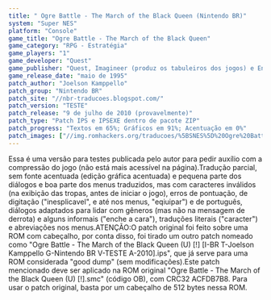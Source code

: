 ```yaml
---
title: " Ogre Battle - The March of the Black Queen (Nintendo BR)"
system: "Super NES"
platform: "Console"
game_title: "Ogre Battle - The March of the Black Queen"
game_category: "RPG - Estratégia"
game_players: "1"
game_developer: "Quest"
game_publisher: "Quest, Imagineer (produz os tabuleiros dos jogos) e Enix"
game_release_date: "maio de 1995"
patch_author: "Joelson Kamppello"
patch_group: "Nintendo BR"
patch_site: "//nbr-traducoes.blogspot.com/"
patch_version: "TESTE"
patch_release: "9 de julho de 2010 (provavelmente)"
patch_type: "Patch IPS e IPSEXE dentro de pacote ZIP"
patch_progress: "Textos em 65%; Gráficos em 91%; Acentuação em 0%"
patch_images: ["//img.romhackers.org/traducoes/%5BSNES%5D%20Ogre%20Battle%20-%20The%20March%20of%20the%20Black%20Queen%20-%201.png","//img.romhackers.org/traducoes/%5BSNES%5D%20Ogre%20Battle%20-%20The%20March%20of%20the%20Black%20Queen%20-%20Nintendo%20BR%20-%202.png","//img.romhackers.org/traducoes/%5BSNES%5D%20Ogre%20Battle%20-%20The%20March%20of%20the%20Black%20Queen%20-%20Nintendo%20BR%20-%203.png"]
---
```

Essa é uma versão para testes publicada pelo autor para pedir auxílio com a compressão do jogo (não está mais acessível na página).Tradução parcial, sem fonte acentuada (edição gráfica acentuada) e pequena parte dos diálogos e boa parte dos menus traduzidos, mas com caracteres inválidos (na exibição das tropas, antes de iniciar o jogo), erros de pontuação, de digitação ("inesplicavel", e até nos menus, "eqiuipar") e de português, diálogos adaptados para lidar com gêneros (mas não na mensagem de derrota) e alguns informais ("enche a cara"), traduções literais ("caracter") e abreviações nos menus.ATENÇÃO:O patch original foi feito sobre uma ROM com cabeçalho, por conta disso, foi tirado um outro patch nomeado como "Ogre Battle - The March of the Black Queen (U) [!] [I-BR T-Joelson Kamppello G-Nintendo BR V-TESTE A-2010].ips", que já serve para uma ROM considerada "good dump" (sem modificações).Este patch mencionado deve ser aplicado na ROM original "Ogre Battle - The March of the Black Queen (U) [!].smc" (código OB), com CRC32 ACFDB7B8. Para usar o patch original, basta por um cabeçalho de 512 bytes nessa ROM.